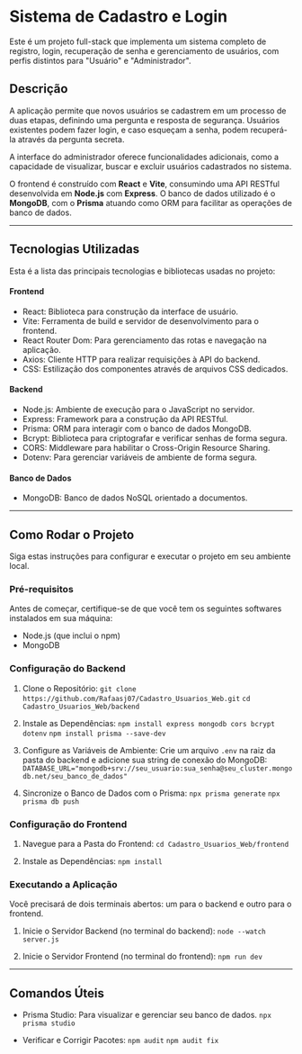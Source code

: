 # Sistema de Cadastro e Login

Este é um projeto full-stack que implementa um sistema completo de registro, login, recuperação de senha e gerenciamento de usuários, com perfis distintos para "Usuário" e "Administrador".


## Descrição

A aplicação permite que novos usuários se cadastrem em um processo de duas etapas, definindo uma pergunta e resposta de segurança. Usuários existentes podem fazer login, e caso esqueçam a senha, podem recuperá-la através da pergunta secreta.

A interface do administrador oferece funcionalidades adicionais, como a capacidade de visualizar, buscar e excluir usuários cadastrados no sistema.

O frontend é construído com **React** e **Vite**, consumindo uma API RESTful desenvolvida em **Node.js** com **Express**. O banco de dados utilizado é o **MongoDB**, com o **Prisma** atuando como ORM para facilitar as operações de banco de dados.

---

## Tecnologias Utilizadas

Esta é a lista das principais tecnologias e bibliotecas usadas no projeto:

#### Frontend
* React: Biblioteca para construção da interface de usuário.
* Vite: Ferramenta de build e servidor de desenvolvimento para o frontend.
* React Router Dom: Para gerenciamento das rotas e navegação na aplicação.
* Axios: Cliente HTTP para realizar requisições à API do backend.
* CSS: Estilização dos componentes através de arquivos CSS dedicados.

#### Backend
* Node.js: Ambiente de execução para o JavaScript no servidor.
* Express: Framework para a construção da API RESTful.
* Prisma: ORM para interagir com o banco de dados MongoDB.
* Bcrypt: Biblioteca para criptografar e verificar senhas de forma segura.
* CORS: Middleware para habilitar o Cross-Origin Resource Sharing.
* Dotenv: Para gerenciar variáveis de ambiente de forma segura.

#### Banco de Dados
* MongoDB: Banco de dados NoSQL orientado a documentos.

---

## Como Rodar o Projeto

Siga estas instruções para configurar e executar o projeto em seu ambiente local.

### Pré-requisitos

Antes de começar, certifique-se de que você tem os seguintes softwares instalados em sua máquina:
* Node.js (que inclui o npm)
* MongoDB

### Configuração do Backend

1.  Clone o Repositório:
    `git clone https://github.com/Rafaasj07/Cadastro_Usuarios_Web.git`
    `cd Cadastro_Usuarios_Web/backend`

2.  Instale as Dependências:
    `npm install express mongodb cors bcrypt dotenv`
    `npm install prisma --save-dev`

3.  Configure as Variáveis de Ambiente:
    Crie um arquivo `.env` na raiz da pasta do backend e adicione sua string de conexão do MongoDB:
    `DATABASE_URL="mongodb+srv://seu_usuario:sua_senha@seu_cluster.mongodb.net/seu_banco_de_dados"`

4.  Sincronize o Banco de Dados com o Prisma:
    `npx prisma generate`
    `npx prisma db push`

### Configuração do Frontend

1.  Navegue para a Pasta do Frontend:
    `cd Cadastro_Usuarios_Web/frontend`

2.  Instale as Dependências:
    `npm install`

### Executando a Aplicação

Você precisará de dois terminais abertos: um para o backend e outro para o frontend.

1.  Inicie o Servidor Backend (no terminal do backend):
    `node --watch server.js`

2.  Inicie o Servidor Frontend (no terminal do frontend):
    `npm run dev`

---

## Comandos Úteis

- Prisma Studio: Para visualizar e gerenciar seu banco de dados.
  `npx prisma studio`

- Verificar e Corrigir Pacotes:
  `npm audit`
  `npm audit fix`
